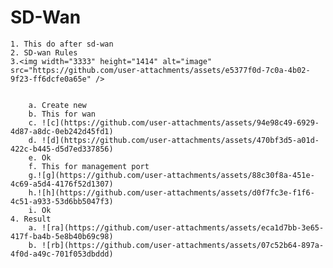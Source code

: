 # SD-Wan
	1. This do after sd-wan
	2. SD-wan Rules 
	3.<img width="3333" height="1414" alt="image" src="https://github.com/user-attachments/assets/e5377f0d-7c0a-4b02-9f23-ff6dcfe0a65e" />


		a. Create new 
		b. This for wan
		c. ![c](https://github.com/user-attachments/assets/94e98c49-6929-4d87-a8dc-0eb242d45fd1)		
		d. ![d](https://github.com/user-attachments/assets/470bf3d5-a01d-422c-b445-d5d7ed337856)
		e. Ok
		f. This for management port 
		g.![g](https://github.com/user-attachments/assets/88c30f8a-451e-4c69-a5d4-4176f52d1307)		
		h.![h](https://github.com/user-attachments/assets/d0f7fc3e-f1f6-4c51-a933-53d6bb5047f3)
		i. Ok
	4. Result  
		a. ![ra](https://github.com/user-attachments/assets/eca1d7bb-3e65-417f-ba4b-5e8b40b69c98)	
		b. ![rb](https://github.com/user-attachments/assets/07c52b64-897a-4f0d-a49c-701f053dbddd)

